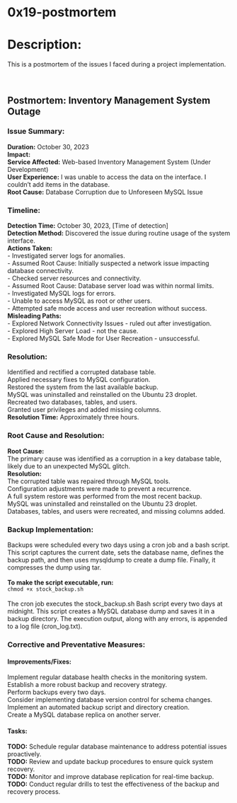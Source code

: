 <h1>0x19-postmortem</h1>

<h1>Description:</h1>
<p>
This is a postmortem of the issues I faced during a project implementation.
</p>
<br>
<h2>Postmortem: Inventory Management System Outage</h2>

<h3>Issue Summary:</h3>

<p>
  <strong>Duration:</strong> October 30, 2023<br>
  <strong>Impact:</strong><br>
  <strong>Service Affected:</strong> Web-based Inventory Management System (Under Development)<br>
  <strong>User Experience:</strong> I was unable to access the data on the interface. I couldn’t add items in the database.<br>
  <strong>Root Cause:</strong> Database Corruption due to Unforeseen MySQL Issue
</p>

<h3>Timeline:</h3>

<p>
  <strong>Detection Time:</strong> October 30, 2023, [Time of detection]<br>
  <strong>Detection Method:</strong> Discovered the issue during routine usage of the system interface.<br>
  <strong>Actions Taken:</strong><br>
  - Investigated server logs for anomalies.<br>
  - Assumed Root Cause: Initially suspected a network issue impacting database connectivity.<br>
  - Checked server resources and connectivity.<br>
  - Assumed Root Cause: Database server load was within normal limits.<br>
  - Investigated MySQL logs for errors.<br>
  - Unable to access MySQL as root or other users.<br>
  - Attempted safe mode access and user recreation without success.<br>
  <strong>Misleading Paths:</strong><br>
  - Explored Network Connectivity Issues - ruled out after investigation.<br>
  - Explored High Server Load - not the cause.<br>
  - Explored MySQL Safe Mode for User Recreation - unsuccessful.
</p>

<h3>Resolution:</h3>

<p>
  Identified and rectified a corrupted database table.<br>
  Applied necessary fixes to MySQL configuration.<br>
  Restored the system from the last available backup.<br>
  MySQL was uninstalled and reinstalled on the Ubuntu 23 droplet.<br>
  Recreated two databases, tables, and users.<br>
  Granted user privileges and added missing columns.<br>
  <strong>Resolution Time:</strong> Approximately three hours.
</p>

<h3>Root Cause and Resolution:</h3>

<p>
  <strong>Root Cause:</strong><br>
  The primary cause was identified as a corruption in a key database table, likely due to an unexpected MySQL glitch.<br>
  <strong>Resolution:</strong><br>
  The corrupted table was repaired through MySQL tools.<br>
  Configuration adjustments were made to prevent a recurrence.<br>
  A full system restore was performed from the most recent backup.<br>
  MySQL was uninstalled and reinstalled on the Ubuntu 23 droplet.<br>
  Databases, tables, and users were recreated, and missing columns added.
</p>

<h3>Backup Implementation:</h3>

<p>
  Backups were scheduled every two days using a cron job and a bash script.<br>
  This script captures the current date, sets the database name, defines the backup path, and then uses mysqldump to create a dump file. Finally, it compresses the dump using tar.<br>
  <br>
  <strong>To make the script executable, run:</strong><br>
  <code>chmod +x stock_backup.sh</code><br>
  <br>
  The cron job executes the stock_backup.sh Bash script every two days at midnight. This script creates a MySQL database dump and saves it in a backup directory. The execution output, along with any errors, is appended to a log file (cron_log.txt).
</p>

<h3>Corrective and Preventative Measures:</h3>

<h4>Improvements/Fixes:</h4>

<p>
  Implement regular database health checks in the monitoring system.<br>
  Establish a more robust backup and recovery strategy.<br>
  Perform backups every two days.<br>
  Consider implementing database version control for schema changes.<br>
  Implement an automated backup script and directory creation.<br>
  Create a MySQL database replica on another server.
</p>

<h4>Tasks:</h4>

<p>
  <strong>TODO:</strong> Schedule regular database maintenance to address potential issues proactively.<br>
  <strong>TODO:</strong> Review and update backup procedures to ensure quick system recovery.<br>
  <strong>TODO:</strong> Monitor and improve database replication for real-time backup.<br>
  <strong>TODO:</strong> Conduct regular drills to test the effectiveness of the backup and recovery process.
</p>
